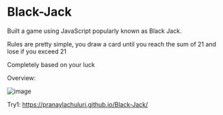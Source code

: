 # Black-Jack

Built a game using JavaScript popularly known as Black Jack.

Rules are pretty simple, you draw a card until you reach the sum of 21 and lose if you exceed 21

Completely based on your luck 

Overview:

![image](https://github.com/pranaylachuluri/Black-Jack/assets/103355762/3228eeed-8361-4829-a160-2b111b34c343)



Try1: https://pranaylachuluri.github.io/Black-Jack/
